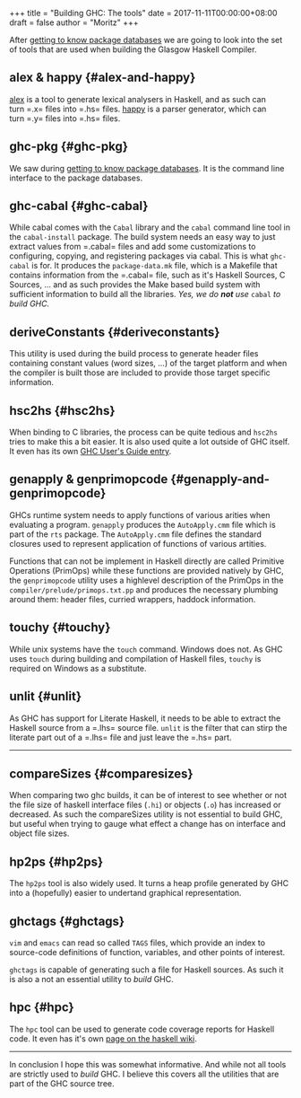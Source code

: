 +++
title = "Building GHC: The tools"
date = 2017-11-11T00:00:00+08:00
draft = false
author = "Moritz"
+++

After
[getting
to know package databases](https://medium.com/@zw3rk/building-ghc-the-package-database-50c37cf6ce33) we are going to look into the set of tools
that are used when building the Glasgow Haskell Compiler.


## alex & happy {#alex-and-happy}

[alex](https://www.haskell.org/alex/doc/html/index.html) is a tool to
generate lexical analysers in Haskell, and as such can turn =.x= files
into =.hs= files.
[happy](https://www.haskell.org/happy/doc/html/index.html) is a parser
generator, which can turn =.y= files into =.hs= files.


## ghc-pkg {#ghc-pkg}

We saw during
[getting
to know package databases](https://medium.com/@zw3rk/building-ghc-the-package-database-50c37cf6ce33). It is the command line interface to the
package databases.


## ghc-cabal {#ghc-cabal}

While cabal comes with the `Cabal` library and the `cabal` command line
tool in the `cabal-install` package. The build system needs an easy way
to just extract values from =.cabal= files and add some customizations
to configuring, copying, and registering packages via cabal. This is
what `ghc-cabal` is for. It produces the `package-data.mk` file, which
is a Makefile that contains information from the =.cabal= file, such as
it's Haskell Sources, C Sources, ... and as such provides the Make based
build system with sufficient information to build all the libraries.
_Yes, we do_ **_not_** _use_ `cabal` _to build GHC._


## deriveConstants {#deriveconstants}

This utility is used during the build process to generate header files
containing constant values (word sizes, ...) of the target platform and
when the compiler is built those are included to provide those target
specific information.


## hsc2hs {#hsc2hs}

When binding to C libraries, the process can be quite tedious and
`hsc2hs` tries to make this a bit easier. It is also used quite a lot
outside of GHC itself. It even has its own
[GHC
User's Guide entry](http://downloads.haskell.org/~ghc/master/users-guide/utils.html#writing-haskell-interfaces-to-c-code-hsc2hs).


## genapply & genprimopcode {#genapply-and-genprimopcode}

GHCs runtime system needs to apply functions of various arities when
evaluating a program. `genapply` produces the `AutoApply.cmm` file which
is part of the `rts` package. The `AutoApply.cmm` file defines the
standard closures used to represent application of functions of various
artities.

Functions that can not be implement in Haskell directly are called
Primitive Operations (PrimOps) while these functions are provided
natively by GHC, the `genprimopcode` utility uses a highlevel
description of the PrimOps in the `compiler/prelude/primops.txt.pp` and
produces the necessary plumbing around them: header files, curried
wrappers, haddock information.


## touchy {#touchy}

While unix systems have the `touch` command. Windows does not. As GHC
uses `touch` during building and compilation of Haskell files, `touchy`
is required on Windows as a substitute.


## unlit {#unlit}

As GHC has support for Literate Haskell, it needs to be able to extract
the Haskell source from a =.lhs= source file. `unlit` is the filter that
can stirp the literate part out of a =.lhs= file and just leave
the =.hs= part.

---


## compareSizes {#comparesizes}

When comparing two ghc builds, it can be of interest to see whether or
not the file size of haskell interface files (`.hi`) or objects (`.o`)
has increased or decreased. As such the compareSizes utility is not
essential to build GHC, but useful when trying to gauge what effect a
change has on interface and object file sizes.


## hp2ps {#hp2ps}

The `hp2ps` tool is also widely used. It turns a heap profile generated
by GHC into a (hopefully) easier to undertand graphical representation.


## ghctags {#ghctags}

`vim` and `emacs` can read so called `TAGS` files, which provide an
index to source-code definitions of function, variables, and other
points of interest.

`ghctags` is capable of generating such a file for Haskell sources. As
such it is also a not an essential utility to _build_ GHC.


## hpc {#hpc}

The `hpc` tool can be used to generate code coverage reports for Haskell
code. It even has it's own
[page on the haskell
wiki](https://wiki.haskell.org/Haskell%5Fprogram%5Fcoverage).

---

In conclusion I hope this was somewhat informative. And while not all
tools are strictly used to _build_ GHC. I believe this covers all the
utilities that are part of the GHC source tree.